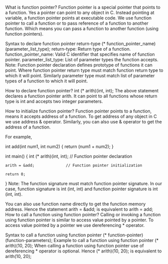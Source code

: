 What is function pointer?
Function pointer is a special pointer that points to a function. Yes a pointer can point to any object in C. Instead pointing at variable, a function pointer points at executable code.
We use function pointer to call a function or to pass reference of a function to another function. Which means you can pass a function to another function (using function pointers).

Syntax to declare function pointer
return-type (* function_pointer_name) (parameter_list_type);
return-type: Return type of a function.
function_pointer_name: Valid C identifier that specifies name of function pointer.
parameter_list_type: List of parameter types the function accepts.
Note: Function pointer declaration defines prototype of functions it can point. Where function pointer return type must match function return type to which it will point. Similarly parameter type must match list of parameter types of a function to which it will point.

How to declare function pointer?
int (* arith)(int, int);
The above statement declares a function pointer arith. It can point to all functions whose return type is int and accepts two integer parameters.

How to initialize function pointer?
Function pointer points to a function, means it accepts address of a function. To get address of any object in C we use address & operator. Similarly, you can also use & operator to get the address of a function.

For example,

int add(int num1, int num2)
{
    return (num1 + num2);
}

int main()
{
    int (* arith)(int, int);	// Function pointer declaration

    arith = &add; 			   // Function pointer initialization

    return 0;
}
Note: The function signature must match function pointer signature. In our case, function signature is int (int, int) and function pointer signature is int (int, int).

You can also use function name directly to get the function memory address. Hence the statement arith = &add; is equivalent to arith = add;
How to call a function using function pointer?
Calling or invoking a function using function pointer is similar to access value pointed by a pointer. To access value pointed by a pointer we use dereferencing * operator.

Syntax to call a function using function pointer
(* function-pointer)(function-parameters);
Example to call a function using function pointer
(* arith)(10, 20);
When calling a function using function pointer use of dereferencing * operator is optional. Hence (* arith)(10, 20); is equivalent to arith(10, 20);
